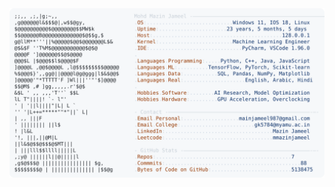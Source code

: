 <picture>
  <source srcset="https://raw.githubusercontent.com/mmazinjameel/mmazinjameel/main/dark_mode.svg?v=1744272827" media="(prefers-color-scheme: dark)">
  <img src="https://raw.githubusercontent.com/mmazinjameel/mmazinjameel/main/light_mode.svg?v=1744272827">
</picture>
